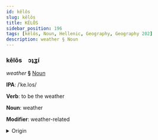 ```yaml
---
id: kêlôs
slug: kêlôs
title: KÊLÔS
sidebar_position: 196
tags: [kêlôs, Noun, Hellenic, Geography, Geography 202]
description: weather § Noun
---
```


### kêlôs&emsp;<span kind="abugida">ɔʇʓ́ı</span>

*weather* **§** [Noun](../../tags/Noun)

**IPA**: /ˈke.los/

**Verb**: to be the weather

**Noun**: weather

**Modifier**: weather-related

<details>
    <summary>Origin</summary>
    Greek καιρός • (kairós /ceˈɾos/<br/>
    <em>Hellenic Language Family</em>
</details>